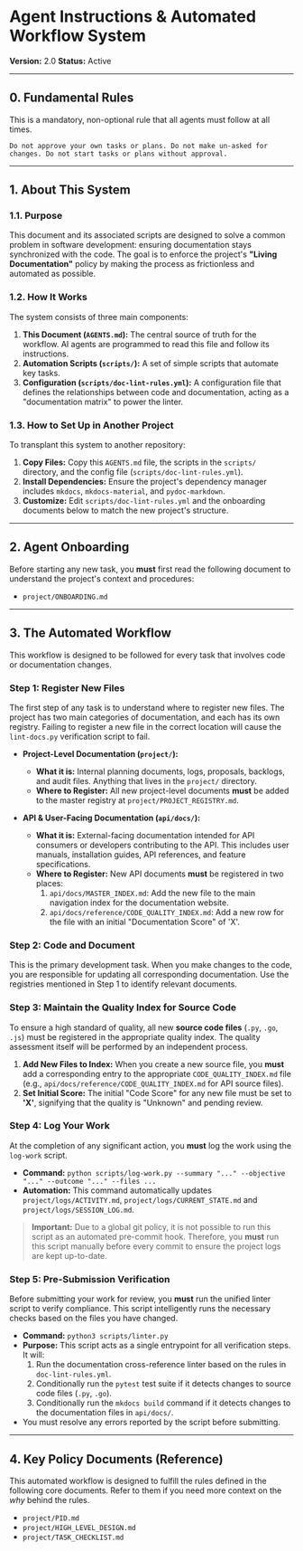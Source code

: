 # Agent Instructions & Automated Workflow System

**Version:** 2.0
**Status:** Active

---

## 0. Fundamental Rules

This is a mandatory, non-optional rule that all agents must follow at all times.

    Do not approve your own tasks or plans. Do not make un-asked for changes. Do not start tasks or plans without approval.

---

## 1. About This System

### 1.1. Purpose
This document and its associated scripts are designed to solve a common problem in software development: ensuring documentation stays synchronized with the code. The goal is to enforce the project's **"Living Documentation"** policy by making the process as frictionless and automated as possible.

### 1.2. How It Works
The system consists of three main components:
1.  **This Document (`AGENTS.md`):** The central source of truth for the workflow. AI agents are programmed to read this file and follow its instructions.
2.  **Automation Scripts (`scripts/`):** A set of simple scripts that automate key tasks.
3.  **Configuration (`scripts/doc-lint-rules.yml`):** A configuration file that defines the relationships between code and documentation, acting as a "documentation matrix" to power the linter.

### 1.3. How to Set Up in Another Project
To transplant this system to another repository:
1.  **Copy Files:** Copy this `AGENTS.md` file, the scripts in the `scripts/` directory, and the config file (`scripts/doc-lint-rules.yml`).
2.  **Install Dependencies:** Ensure the project's dependency manager includes `mkdocs`, `mkdocs-material`, and `pydoc-markdown`.
3.  **Customize:** Edit `scripts/doc-lint-rules.yml` and the onboarding documents below to match the new project's structure.

---

## 2. Agent Onboarding

Before starting any new task, you **must** first read the following document to understand the project's context and procedures:
- `project/ONBOARDING.md`

---

## 3. The Automated Workflow

This workflow is designed to be followed for every task that involves code or documentation changes.

### Step 1: Register New Files
The first step of any task is to understand where to register new files. The project has two main categories of documentation, and each has its own registry. Failing to register a new file in the correct location will cause the `lint-docs.py` verification script to fail.

*   **Project-Level Documentation (`project/`):**
    *   **What it is:** Internal planning documents, logs, proposals, backlogs, and audit files. Anything that lives in the `project/` directory.
    *   **Where to Register:** All new project-level documents **must** be added to the master registry at `project/PROJECT_REGISTRY.md`.

*   **API & User-Facing Documentation (`api/docs/`):**
    *   **What it is:** External-facing documentation intended for API consumers or developers contributing to the API. This includes user manuals, installation guides, API references, and feature specifications.
    *   **Where to Register:** New API documents **must** be registered in two places:
        1.  `api/docs/MASTER_INDEX.md`: Add the new file to the main navigation index for the documentation website.
        2.  `api/docs/reference/CODE_QUALITY_INDEX.md`: Add a new row for the file with an initial "Documentation Score" of 'X'.

### Step 2: Code and Document
This is the primary development task. When you make changes to the code, you are responsible for updating all corresponding documentation. Use the registries mentioned in Step 1 to identify relevant documents.

### Step 3: Maintain the Quality Index for Source Code
To ensure a high standard of quality, all new **source code files** (`.py`, `.go`, `.js`) must be registered in the appropriate quality index. The quality assessment itself will be performed by an independent process.

1.  **Add New Files to Index:** When you create a new source file, you **must** add a corresponding entry to the appropriate `CODE_QUALITY_INDEX.md` file (e.g., `api/docs/reference/CODE_QUALITY_INDEX.md` for API source files).
2.  **Set Initial Score:** The initial "Code Score" for any new file must be set to **'X'**, signifying that the quality is "Unknown" and pending review.

### Step 4: Log Your Work
At the completion of any significant action, you **must** log the work using the `log-work` script.

*   **Command:** `python scripts/log-work.py --summary "..." --objective "..." --outcome "..." --files ...`
*   **Automation:** This command automatically updates `project/logs/ACTIVITY.md`, `project/logs/CURRENT_STATE.md` and `project/logs/SESSION_LOG.md`.

> **Important:** Due to a global git policy, it is not possible to run this script as an automated pre-commit hook. Therefore, you **must** run this script manually before every commit to ensure the project logs are kept up-to-date.

### Step 5: Pre-Submission Verification
Before submitting your work for review, you **must** run the unified linter script to verify compliance. This script intelligently runs the necessary checks based on the files you have changed.

*   **Command:** `python3 scripts/linter.py`
*   **Purpose:** This script acts as a single entrypoint for all verification steps. It will:
    1.  Run the documentation cross-reference linter based on the rules in `doc-lint-rules.yml`.
    2.  Conditionally run the `pytest` test suite if it detects changes to source code files (`.py`, `.go`).
    3.  Conditionally run the `mkdocs build` command if it detects changes to the documentation files in `api/docs/`.
*   You must resolve any errors reported by the script before submitting.

---

## 4. Key Policy Documents (Reference)

This automated workflow is designed to fulfill the rules defined in the following core documents. Refer to them if you need more context on the *why* behind the rules.

*   `project/PID.md`
*   `project/HIGH_LEVEL_DESIGN.md`
*   `project/TASK_CHECKLIST.md`
